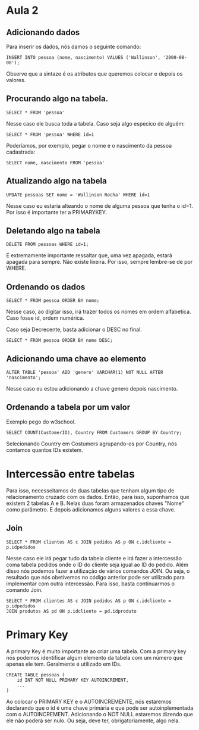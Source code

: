 # Aula 2

## Adicionando dados
Para inserir os dados, nós damos o seguinte comando:
```
INSERT INTO pessoa (nome, nascimento) VALUES ('Wallinson', '2000-08-08');
```
Observe que a sintaze é os atributos que queremos colocar e depois os valores.

## Procurando algo na tabela.
```
SELECT * FROM 'pessoa'
```

Nesse caso ele busca toda a tabela. Caso seja algo especico de alguém:
```
SELECT * FROM 'pessoa' WHERE id=1
```

Poderíamos, por exemplo, pegar o nome e o nascimento da pessoa cadastrada:
```
SELECT nome, nascimento FROM 'pessoa'
```

## Atualizando algo na tabela
```
UPDATE pessoas SET nome = 'Wallinson Rocha' WHERE id=1
```
Nesse caso eu estaria alteando o nome de alguma pessoa que tenha o id=1. Por isso é importante ter a PRIMARYKEY.

## Deletando algo na tabela
```
DELETE FROM pessoas WHERE id=1;
```
É extremamente importante ressaltar que, uma vez apagada, estará apagada para sempre. Não existe lixeira. Por isso, sempre lembre-se de por WHERE.

## Ordenando os dados
```
SELECT * FROM pessoa ORDER BY nome;
```
Nesse caso, ao digitar isso, irá trazer todos os nomes em ordem alfabetica. Caso fosse id, ordem numérica.

Caso seja Decrecente, basta adicionar o DESC no final.
```
SELECT * FROM pessoa ORDER BY nome DESC;
```

## Adicionando uma chave ao elemento
```
ALTER TABLE 'pessoa' ADD 'genero' VARCHAR(1) NOT NULL AFTER 'nascimento';
```
Nesse caso eu estou adicionando a chave genero depois nascimento.

## Ordenando a tabela por um valor
Exemplo pego do w3school.
```
SELECT COUNT(CustomerID), Country FROM Customers GROUP BY Country;
```
Selecionando Country em Costumers agrupando-os por Country, nós contamos quantos IDs existem.

# Intercessão entre tabelas 
Para isso, necesseitamos de duas tabelas que tenham algum tipo de relacionamento cruzado com os dados. Então, para isso, suponhamos que existem 2 tabelas A e B. Nelas duas foram armazenados chaves "Nome" como parâmetro. E depois adicionamos alguns valores a essa chave.

## Join
```
SELECT * FROM clientes AS c JOIN pedidos AS p ON c.idcliente = p.idpedidos
```
Nesse caso ele irá pegar tudo da tabela cliente e irá fazer a intercessão coma tabela pedidos onde o ID do cliente seja igual ao ID do pedido. Além disso nós podemos fazer a utilização de vários comandos JOIN. Ou seja, o resultado que nós obetivemos no código anterior pode ser utilizado para implementar com outra intercessão. Para isso, basta continuarmos o comando Join.
```
SELECT * FROM clientes AS c JOIN pedidos AS p ON c.idcliente = p.idpedidos
JOIN produtos AS pd ON p.idcliente = pd.idproduto
```


# Primary Key
A primary Key é muito importante ao criar uma tabela. Com a primary key nós podemos identificar algum elemento da tabela com um número que apenas ele tem. Geralmente é utilizado em IDs.
```
CREATE TABLE pessoas (
    id INT NOT NULL PRIMARY KEY AUTOINCREMENT,
    ...
)
```
Ao colocar o PRIMARY KEY e o AUTOINCREMENTE, nós estaremos declarando que o id é uma chave primária e que pode ser autoinplementada com o AUTOINCREMENT.
Adicionando o NOT NULL estaremos dizendo que ele não poderá ser nulo. Ou seja, deve ter, obrigatoriamente, algo nela.